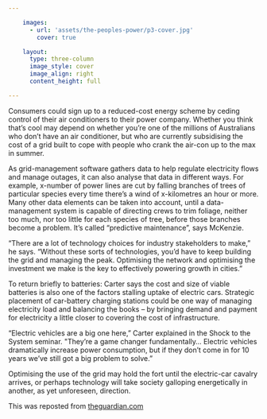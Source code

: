 ```yaml
---

    images:
      - url: 'assets/the-peoples-power/p3-cover.jpg'
        cover: true

    layout:
      type: three-column
      image_style: cover
      image_align: right
      content_height: full

---
```


Consumers could sign up to a reduced-cost energy scheme by ceding control of their air conditioners to their power company. Whether you think that’s cool may depend on whether you’re one of the millions of Australians who don’t have an air conditioner, but who are currently subsidising the cost of a grid built to cope with people who crank the air-con up to the max in summer.

As grid-management software gathers data to help regulate electricity flows and manage outages, it can also analyse that data in different ways. For example, x-number of power lines are cut by falling branches of trees of particular species every time there’s a wind of x-kilometres an hour or more. Many other data elements can be taken into account, until a data-management system is capable of directing crews to trim foliage, neither too much, nor too little for each species of tree, before those branches become a problem. It’s called “predictive maintenance”, says McKenzie.

“There are a lot of technology choices for industry stakeholders to make,” he says. “Without these sorts of technologies, you’d have to keep building the grid and managing the peak. Optimising the network and optimising the investment we make is the key to effectively powering growth in cities.”

To return briefly to batteries: Carter says the cost and size of viable batteries is also one of the factors stalling uptake of electric cars. Strategic placement of car-battery charging stations could be one way of managing electricity load and balancing the books – by bringing demand and payment for electricity a little closer to covering the cost of infrastructure.

“Electric vehicles are a big one here,” Carter explained in the Shock to the System seminar. "They’re a game changer fundamentally… Electric vehicles dramatically increase power consumption, but if they don’t come in for 10 years we’ve still got a big problem to solve.”

Optimising the use of the grid may hold the fort until the electric-car cavalry arrives, or perhaps technology will take society galloping energetically in another, as yet unforeseen, direction.

This was reposted from <a href="http://powering-people-city.theguardian.com/index.html#energy-2703" target="_blank">theguardian.com</a>
